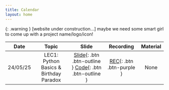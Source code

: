 ```yaml
---
title: Calendar
layout: home
---
```


{: .warning }
[website under construction...] maybe we need some smart girl to come up with a project name/logo/icon!



|   Date   |                 Topic                  |                            Slide                             |                          Recording                           | Material |
| :------: | :------------------------------------: | :----------------------------------------------------------: | :----------------------------------------------------------: | :------: |
| 24/05/25 | LEC1: Python Basics & Birthday Paradox | [Slide](https://docs.google.com/presentation/d/1ajM5VUEaVb3gD-kmyKPXslPbV3TChp-bzuHZFc6o0W0/edit?usp=sharing){: .btn .btn-outline } [Code](https://colab.research.google.com/drive/1dtXNGXCVsfMM1GR1HeT6Io8sr3xBe-sp?usp=sharing){: .btn .btn-outline } | [REC](https://www.youtube.com/watch?v=qR3HBBRHegs&list=PLf7nWxxk0pg30jnzZfkxJkefz_kU2MesW&index=2){: .btn .btn-purple } |   None   |



